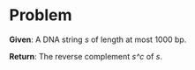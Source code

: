 # Problem

**Given**: A DNA string *s* of length at most 1000 bp.

**Return**: The reverse complement *s^c* of *s*.
